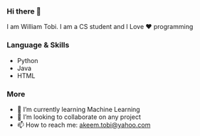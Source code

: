 ### Hi there 👋
I am William Tobi. I am a CS student and I Love ❤️ programming 

### Language & Skills
- Python
- Java
- HTML

### More
- 🌱 I’m currently learning Machine Learning
- 👯 I’m looking to collaborate on any project
- 📫 How to reach me: akeem.tobi@yahoo.com
